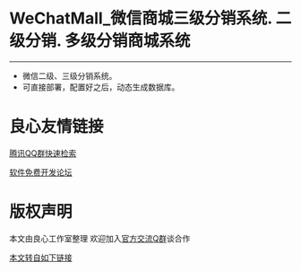 # WeChatMall_微信商城三级分销系统. 二级分销. 多级分销商城系统

---

* 微信二级、三级分销系统。
* 可直接部署，配置好之后，动态生成数据库。


 # 良心友情链接

[腾讯QQ群快速检索](http://u.720life.cn/s/8cf73f7c)

[软件免费开发论坛](http://u.720life.cn/s/bbb01dc0)

# 版权声明 

本文由良心工作室整理 欢迎加入[官方交流Q群](https://u.720life.cn/s/f2316816)谈合作

[本文转自如下链接](http://u.720life.cn/g/2e71d0f0a5c601172267ba20d3a43c6e303e923fb92cdb99731504199bf0822b1cbb6322962d3fd98fb7e1ea3cfa1e8031b60e8a38d0bf0aac09e36de6e144b2)